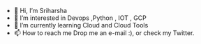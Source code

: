 - 👋 Hi, I’m Sriharsha
- 👀 I’m interested in Devops ,Python , IOT , GCP
- 🌱 I’m currently learning Cloud and Cloud Tools
- 📫 How to reach me Drop me an e-mail :), or check my Twitter.

<!---
sriharshakankat/sriharshakankat is a ✨ special ✨ repository because its `README.md` (this file) appears on your GitHub profile.
You can click the Preview link to take a look at your changes.
--->
